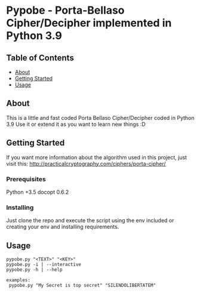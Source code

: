 # Pypobe - Porta-Bellaso Cipher/Decipher implemented in Python 3.9

## Table of Contents

- [About](#about)
- [Getting Started](#getting_started)
- [Usage](#usage)

## About <a name = "about"></a>

This is a little and fast coded Porta Bellaso Cipher/Decipher coded in Python 3.9
Use it or extend it as you want to learn new things :D

## Getting Started <a name = "getting_started"></a>

If you want more information about the algorithm used in this project, just visit this:
http://practicalcryptography.com/ciphers/porta-cipher/

### Prerequisites

Python +3.5
docopt 0.6.2

### Installing

Just clone the repo and execute the script using the env included or creating your env and installing requirements.

## Usage <a name = "usage"></a>
    pypobe.py "<TEXT>" "<KEY>"
    pypobe.py -i | --interactive
    pypobe.py -h | --help

    examples:
     pypobe.py "My Secret is top secret" "SILENDOLIBERTATEM"
